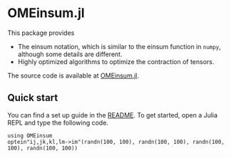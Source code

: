 # OMEinsum.jl

This package provides
- The einsum notation, which is similar to the einsum function in `numpy`, although some details are different.
- Highly optimized algorithms to optimize the contraction of tensors.

The source code is available at [OMEinsum.jl](https://github.com/under-Peter/OMEinsum.jl).

## Quick start

You can find a set up guide in the [README](https://github.com/under-Peter/OMEinsum.jl). To get started, open a Julia REPL and type the following code.

```@repl intro
using OMEinsum
optein"ij,jk,kl,lm->im"(randn(100, 100), randn(100, 100), randn(100, 100), randn(100, 100))
```